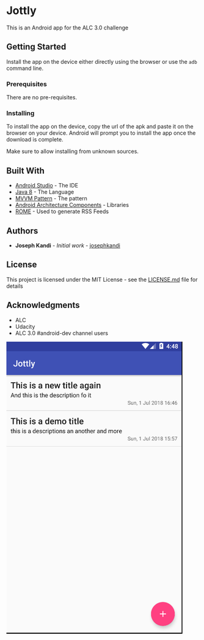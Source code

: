 # Jottly

This is an Android app for the ALC 3.0 challenge

## Getting Started

Install the app on the device either directly using the browser or use the `adb` command line.

### Prerequisites

There are no pre-requisites.


### Installing

To install the app on the device, copy the url of the apk and paste it on the browser on your device. Android will prompt you to install the app once the download is complete.

Make sure to allow installing from unknown sources.

## Built With

* [Android Studio](https://developer.android.com/studio/) - The IDE
* [Java 8](http://www.oracle.com/technetwork/java/javase/overview/java8-2100321.html) - The Language
* [MVVM Pattern](https://en.wikipedia.org/wiki/Model%E2%80%93view%E2%80%93viewmodel) - The pattern
* [Android Architecture Components](https://developer.android.com/topic/libraries/architecture/) - Libraries
* [ROME](https://rometools.github.io/rome/) - Used to generate RSS Feeds


## Authors

* **Joseph Kandi** - *Initial work* - [josephkandi](https://github.com/josephkandi)


## License

This project is licensed under the MIT License - see the [LICENSE.md](LICENSE.md) file for details

## Acknowledgments

* ALC
* Udacity
* ALC 3.0 #android-dev channel users

![Journal Entries](screenshot.png)